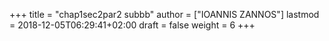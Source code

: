 +++
title = "chap1sec2par2 subbb"
author = ["IOANNIS ZANNOS"]
lastmod = 2018-12-05T06:29:41+02:00
draft = false
weight = 6
+++
